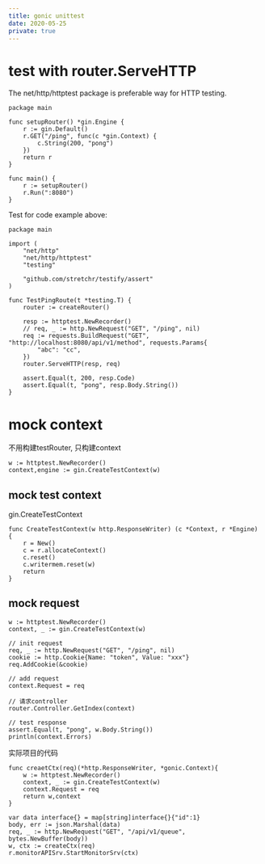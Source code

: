 ```yaml
---
title: gonic unittest
date: 2020-05-25
private: true
---
```

# test with router.ServeHTTP
The net/http/httptest package is preferable way for HTTP testing.

    package main

    func setupRouter() *gin.Engine {
        r := gin.Default()
        r.GET("/ping", func(c *gin.Context) {
            c.String(200, "pong")
        })
        return r
    }

    func main() {
        r := setupRouter()
        r.Run(":8080")
    }

Test for code example above:

    package main

    import (
        "net/http"
        "net/http/httptest"
        "testing"

        "github.com/stretchr/testify/assert"
    )

    func TestPingRoute(t *testing.T) {
        router := createRouter()

        resp := httptest.NewRecorder()
        // req, _ := http.NewRequest("GET", "/ping", nil)
        req := requests.BuildRequest("GET", "http://localhost:8080/api/v1/method", requests.Params{
            "abc": "cc",
        })
        router.ServeHTTP(resp, req)

        assert.Equal(t, 200, resp.Code)
        assert.Equal(t, "pong", resp.Body.String())
    }

# mock context
不用构建testRouter, 只构建context

    w := httptest.NewRecorder()
    context,engine := gin.CreateTestContext(w)

## mock test context
gin.CreateTestContext

    func CreateTestContext(w http.ResponseWriter) (c *Context, r *Engine) {
        r = New()
        c = r.allocateContext()
        c.reset()
        c.writermem.reset(w)
        return
    }

## mock request

    w := httptest.NewRecorder()
    context, _ := gin.CreateTestContext(w)

    // init request
    req, _ := http.NewRequest("GET", "/ping", nil)
    cookie := http.Cookie{Name: "token", Value: "xxx"}
    req.AddCookie(&cookie)

    // add request
    context.Request = req

    // 请求controller
    router.Controller.GetIndex(context)

    // test response
    assert.Equal(t, "pong", w.Body.String())
    println(context.Errors)

实际项目的代码

    func creaetCtx(req)(*http.ResponseWriter, *gonic.Context){
        w := httptest.NewRecorder()
        context, _ := gin.CreateTestContext(w)
        context.Request = req
        return w,context
    }

    var data interface{} = map[string]interface{}{"id":1}
    body, err := json.Marshal(data)
    req, _ := http.NewRequest("GET", "/api/v1/queue", bytes.NewBuffer(body))
    w, ctx := createCtx(req)
	r.monitorAPISrv.StartMonitorSrv(ctx)
